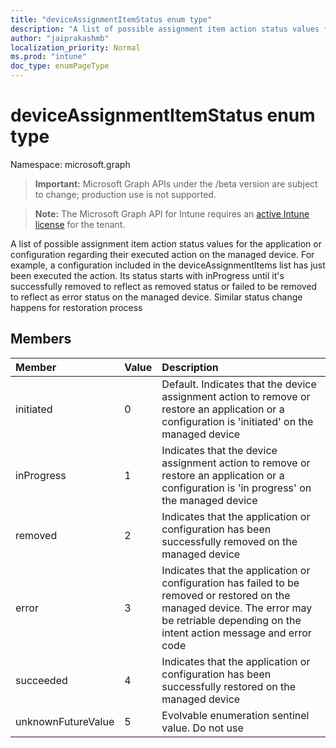 ```yaml
---
title: "deviceAssignmentItemStatus enum type"
description: "A list of possible assignment item action status values for the application or configuration regarding their executed action on the managed device. For example, a configuration included in the deviceAssignmentItems list has just been executed the action. Its status starts with inProgress until it's successfully removed to reflect as removed status or failed to be removed to reflect as error status on the managed device. Similar status change happens for restoration process"
author: "jaiprakashmb"
localization_priority: Normal
ms.prod: "intune"
doc_type: enumPageType
---
```


# deviceAssignmentItemStatus enum type

Namespace: microsoft.graph

> **Important:** Microsoft Graph APIs under the /beta version are subject to change; production use is not supported.

> **Note:** The Microsoft Graph API for Intune requires an [active Intune license](https://go.microsoft.com/fwlink/?linkid=839381) for the tenant.

A list of possible assignment item action status values for the application or configuration regarding their executed action on the managed device. For example, a configuration included in the deviceAssignmentItems list has just been executed the action. Its status starts with inProgress until it's successfully removed to reflect as removed status or failed to be removed to reflect as error status on the managed device. Similar status change happens for restoration process

## Members
|Member|Value|Description|
|:---|:---|:---|
|initiated|0|Default. Indicates that the device assignment action to remove or restore an application or a configuration is 'initiated' on the managed device|
|inProgress|1|Indicates that the device assignment action to remove or restore an application or a configuration is 'in progress' on the managed device|
|removed|2|Indicates that the application or configuration has been successfully removed on the managed device|
|error|3|Indicates that the application or configuration has failed to be removed or restored on the managed device. The error may be retriable depending on the intent action message and error code|
|succeeded|4|Indicates that the application or configuration has been successfully restored on the managed device|
|unknownFutureValue|5|Evolvable enumeration sentinel value. Do not use|
